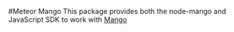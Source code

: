 #Meteor Mango
This package provides both the node-mango and JavaScript SDK to work with [Mango](https://getmango.com)

